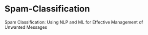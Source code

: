 # Spam-Classification
Spam Classification: Using NLP and ML for Effective Management of Unwanted Messages
